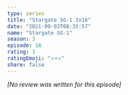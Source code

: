 ```yaml
---
type: series
title: "Stargate SG-1 3x16"
date: "2021-09-03T08:35:57"
name: "Stargate SG-1"
season: 3
episode: 16
rating: 3
ratingEmoji: "⭐️⭐️⭐️"
share: false
---
```


_[No review was written for this episode]_

